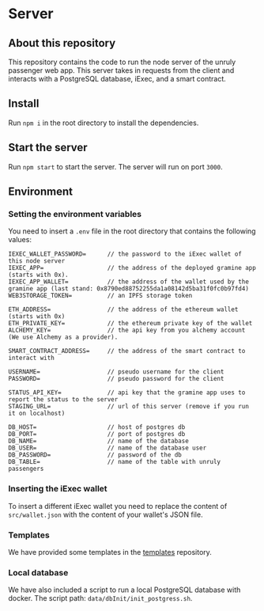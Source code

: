 # Server

## About this repository

This repository contains the code to run the node server of the unruly passenger web app. This server takes in requests from the client and interacts with a PostgreSQL database, iExec, and a smart contract.

## Install

Run `npm i` in the root directory to install the dependencies.

## Start the server

Run `npm start` to start the server. The server will run on port `3000`.

## Environment

### Setting the environment variables

You need to insert a `.env` file in the root directory that contains the following values:
```
IEXEC_WALLET_PASSWORD=      // the password to the iExec wallet of this node server
IEXEC_APP=                  // the address of the deployed gramine app (starts with 0x).
IEXEC_APP_WALLET=           // the address of the wallet used by the gramine app (last stand: 0x8790ed88752255da1a08142d5ba31f0fc0b97fd4)
WEB3STORAGE_TOKEN=          // an IPFS storage token

ETH_ADDRESS=                // the address of the ethereum wallet (starts with 0x)
ETH_PRIVATE_KEY=            // the ethereum private key of the wallet
ALCHEMY_KEY=                // the api key from you alchemy account (We use Alchemy as a provider).

SMART_CONTRACT_ADDRESS=     // the address of the smart contract to interact with

USERNAME=                   // pseudo username for the client
PASSWORD=                   // pseudo password for the client

STATUS_API_KEY=             // api key that the gramine app uses to report the status to the server
STAGING_URL=                // url of this server (remove if you run it on localhost)

DB_HOST=                    // host of postgres db
DB_PORT=                    // port of postgres db 
DB_NAME=                    // name of the database
DB_USER=                    // name of the database user
DB_PASSWORD=                // password of the db
DB_TABLE=                   // name of the table with unruly passengers
```

### Inserting the iExec wallet

To insert a different iExec wallet you need to replace the content of `src/wallet.json` with the content of your wallet's JSON file.

### Templates

We have provided some templates in the [templates](https://github.com/Internet-of-Services-Lab-Project-5/templates "templates") repository.

### Local database

We have also included a script to run a local PostgreSQL database with docker. The script path: `data/dbInit/init_postgress.sh`.
